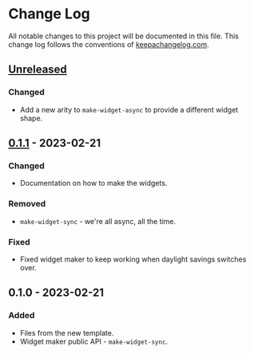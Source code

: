 # Change Log
All notable changes to this project will be documented in this file. This change log follows the conventions of [keepachangelog.com](http://keepachangelog.com/).

## [Unreleased]
### Changed
- Add a new arity to `make-widget-async` to provide a different widget shape.

## [0.1.1] - 2023-02-21
### Changed
- Documentation on how to make the widgets.

### Removed
- `make-widget-sync` - we're all async, all the time.

### Fixed
- Fixed widget maker to keep working when daylight savings switches over.

## 0.1.0 - 2023-02-21
### Added
- Files from the new template.
- Widget maker public API - `make-widget-sync`.

[Unreleased]: https://sourcehost.site/your-name/option-tracker/compare/0.1.1...HEAD
[0.1.1]: https://sourcehost.site/your-name/option-tracker/compare/0.1.0...0.1.1
